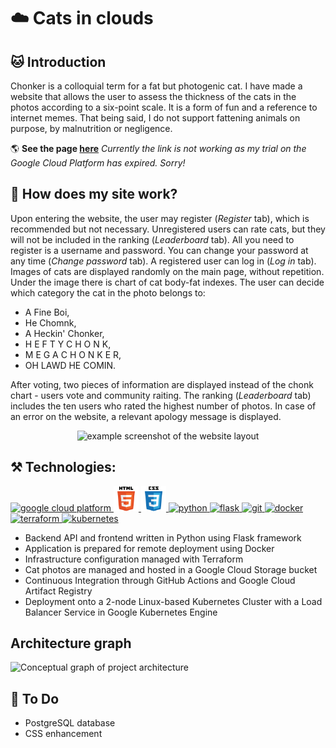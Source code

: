 # ☁️ Cats in clouds

## 🐱 Introduction

Chonker is a colloquial term for a fat but photogenic cat. I have made a website that allows the user to assess the thickness of the cats in the photos according to a six-point scale. It is a form of fun and a reference to internet memes. That being said, I do not support fattening animals on purpose, by malnutrition or negligence.

🌎 **See the page [here](http://34.88.94.239)**
*Currently the link is not working as my trial on the Google Cloud Platform has expired. Sorry!*

## 🐾 How does my site work?
Upon entering the website, the user may register (*Register* tab), which is recommended but not necessary. Unregistered users can rate cats, but they will not be included in the ranking (*Leaderboard* tab). All you need to register is a username and password. You can change your password at any time (*Change password* tab). A registered user can log in (*Log in* tab). Images of cats are displayed randomly on the main page, without repetition. Under the image there is chart of cat body-fat indexes. The user can decide which category the cat in the photo belongs to:
 - A Fine Boi,
 - He Chomnk,
 - A Heckin' Chonker,
 - H E F T Y C H O N K,
 - M E G A C H O N K E R,
 - OH LAWD HE COMIN.

 After voting, two pieces of information are displayed instead of the chonk chart - users vote and community raiting. The ranking (*Leaderboard* tab) includes the ten users who rated the highest number of photos. In case of an error on the website, a relevant apology message is displayed.

 <p align="center">
    <img src="https://i.ibb.co/jfjXwNC/Zrzut-ekranu-2023-04-17-o-22-38-01.png" alt="example screenshot of the website layout" height="400"/>
</p>

 ## ⚒️ Technologies:
<p align="left">
    <a href="https://cloud.google.com" target="_blank"> <img src="https://static-00.iconduck.com/assets.00/google-cloud-icon-512x412-8rnz6wkz.png" alt="google cloud platform" width="40" height="40"/> </a>
    <a href="https://www.w3.org/html/" target="_blank"> <img src="https://raw.githubusercontent.com/devicons/devicon/master/icons/html5/html5-original-wordmark.svg" alt="html5" width="40" height="40"/> </a>
    <a href="https://www.w3schools.com/css/" target="_blank"> <img src="https://raw.githubusercontent.com/devicons/devicon/master/icons/css3/css3-original-wordmark.svg" alt="css3" width="40" height="40"/> </a>
    <a href="https://www.python.org" target="_blank"> <img src="https://cdn3.iconfinder.com/data/icons/logos-and-brands-adobe/512/267_Python-512.png" alt="python" width="40" height="40"/> </a>
    <a href="https://flask.palletsprojects.com/en/2.2.x/" target="_blank"> <img src="https://www.pngkey.com/png/detail/98-985032_flask-logo-flask-python-icon.png" alt="flask" width="40" height="40"/> </a>
    <a href="https://git-scm.com" target="_blank"> <img src="https://git-scm.com/images/logos/downloads/Git-Icon-1788C.png" alt="git" width="40" height="40"/> </a>
    <a href="https://www.docker.com" target="_blank"> <img src="https://www.docker.com/wp-content/uploads/2022/03/Moby-logo.png" alt="docker" width="40" height="40"/> </a>
    <a href="https://www.terraform.io" target="_blank"> <img src="https://www.datocms-assets.com/2885/1620155116-brandhcterraformverticalcolor.svg" alt="terraform" width="40" height="40"/> </a>
    <a href="https://kubernetes.io" target="_blank"> <img src="https://upload.wikimedia.org/wikipedia/labs/thumb/b/ba/Kubernetes-icon-color.svg/2110px-Kubernetes-icon-color.svg.png" alt="kubernetes" width="40" height="40"/> </a>
</p>

- Backend API and frontend written in Python using Flask framework
- Application is prepared for remote deployment using Docker
- Infrastructure configuration managed with Terraform
- Cat photos are managed and hosted in a Google Cloud Storage bucket
- Continuous Integration through GitHub Actions and Google Cloud Artifact Registry
- Deployment onto a 2-node Linux-based Kubernetes Cluster with a Load Balancer Service in Google Kubernetes Engine

## Architecture graph

<img src="https://i.imgur.com/CurfNV5.png" alt="Conceptual graph of project architecture" height="400">

 ## 🚀 To Do
- PostgreSQL database
- CSS enhancement
